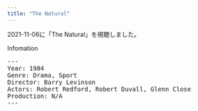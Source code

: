 ```yaml
---
title: "The Natural"
---
```

2021-11-06に「The Natural」を視聴しました。

Infomation
<pre>
---
Year: 1984
Genre: Drama, Sport
Director: Barry Levinson
Actors: Robert Redford, Robert Duvall, Glenn Close
Production: N/A
---
</pre>